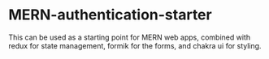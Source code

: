# MERN-authentication-starter
This can be used as a starting point for MERN web apps, combined with redux for state management, formik for the forms, and chakra ui for styling.
